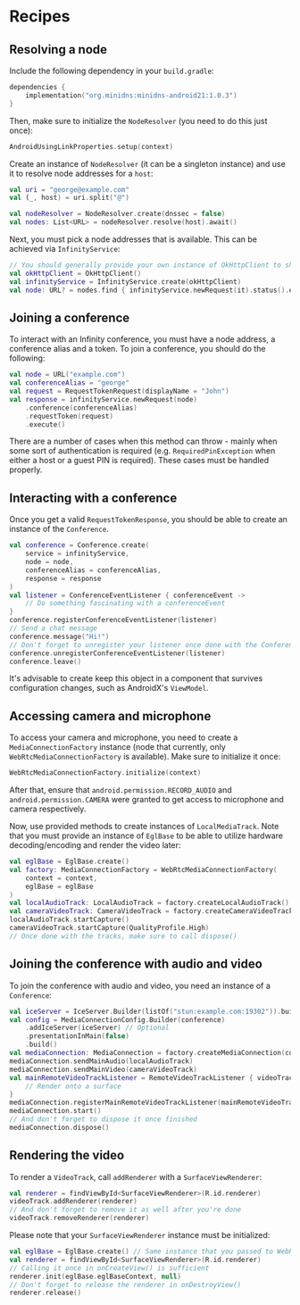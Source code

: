 # Recipes

## Resolving a node

Include the following dependency in your `build.gradle`:

```kotlin
dependencies {
    implementation("org.minidns:minidns-android21:1.0.3")
}
```

Then, make sure to initialize the `NodeResolver` (you need to do this just once):

```kotlin
AndroidUsingLinkProperties.setup(context)
```

Create an instance of `NodeResolver` (it can be a singleton instance) and use it to resolve node
addresses for a `host`:

```kotlin
val uri = "george@example.com"
val (_, host) = uri.split("@")

val nodeResolver = NodeResolver.create(dnssec = false)
val nodes: List<URL> = nodeResolver.resolve(host).await()
```

Next, you must pick a node addresses that is available. This can be achieved via `InfinityService`:

```kotlin
// You should generally provide your own instance of OkHttpClient to share its thread pool
val okHttpClient = OkHttpClient()
val infinityService = InfinityService.create(okHttpClient)
val node: URL? = nodes.find { infinityService.newRequest(it).status().execute() }
```

## Joining a conference

To interact with an Infinity conference, you must have a node address, a conference alias and a
token. To join a conference, you should do the following:

```kotlin
val node = URL("example.com")
val conferenceAlias = "george"
val request = RequestTokenRequest(displayName = "John")
val response = infinityService.newRequest(node)
    .conference(conferenceAlias)
    .requestToken(request)
    .execute()
```

There are a number of cases when this method can throw - mainly when some sort of authentication is
required (e.g. `RequiredPinException` when either a host or a guest PIN is required). These cases
must be handled properly.

## Interacting with a conference

Once you get a valid `RequestTokenResponse`, you should be able to create an instance of
the `Conference`.

```kotlin
val conference = Conference.create(
    service = infinityService,
    node = node,
    conferenceAlias = conferenceAlias,
    response = response
)
val listener = ConferenceEventListener { conferenceEvent ->
    // Do something fascinating with a conferenceEvent
}
conference.registerConferenceEventListener(listener)
// Send a chat message
conference.message("Hi!")
// Don't forget to unregister your listener once done with the Conference
conference.unregisterConferenceEventListener(listener)
conference.leave()
```

It's advisable to create keep this object in a component that survives configuration changes, such
as AndroidX's `ViewModel`.

## Accessing camera and microphone

To access your camera and microphone, you need to create a `MediaConnectionFactory` instance
(node that currently, only `WebRtcMediaConnectionFactory` is available). Make sure to initialize it
once:

```kotlin
WebRtcMediaConnectionFactory.initialize(context)
```

After that, ensure that `android.permission.RECORD_AUDIO` and `android.permission.CAMERA` were
granted to get access to microphone and camera respectively.

Now, use provided methods to create instances of `LocalMediaTrack`. Note that you must provide an
instance of `EglBase` to be able to utilize hardware decoding/encoding and render the video later:

```kotlin
val eglBase = EglBase.create()
val factory: MediaConnectionFactory = WebRtcMediaConnectionFactory(
    context = context,
    eglBase = eglBase
)
val localAudioTrack: LocalAudioTrack = factory.createLocalAudioTrack()
val cameraVideoTrack: CameraVideoTrack = factory.createCameraVideoTrack()
localAudioTrack.startCapture()
cameraVideoTrack.startCapture(QualityProfile.High)
// Once done with the tracks, make sure to call dispose()
```

## Joining the conference with audio and video

To join the conference with audio and video, you need an instance of a `Conference`:

```kotlin
val iceServer = IceServer.Builder(listOf("stun:example.com:19302")).build()
val config = MediaConnectionConfig.Builder(conference)
    .addIceServer(iceServer) // Optional
    .presentationInMain(false)
    .build()
val mediaConnection: MediaConnection = factory.createMediaConnection(config)
mediaConnection.sendMainAudio(localAudioTrack)
mediaConnection.sendMainVideo(cameraVideoTrack)
val mainRemoteVideoTrackListener = RemoteVideoTrackListener { videoTrack ->
    // Render onto a surface
}
mediaConnection.registerMainRemoteVideoTrackListener(mainRemoteVideoTrackListener)
mediaConnection.start()
// And don't forget to dispose it once finished
mediaConnection.dispose()
```

## Rendering the video

To render a `VideoTrack`, call `addRenderer` with a `SurfaceViewRenderer`:

```kotlin
val renderer = findViewById<SurfaceViewRenderer>(R.id.renderer)
videoTrack.addRenderer(renderer)
// And don't forget to remove it as well after you're done
videoTrack.removeRenderer(renderer)
```

Please note that your `SurfaceViewRenderer` instance must be initialized:

```kotlin
val eglBase = EglBase.create() // Same instance that you passed to WebRtcMediaConnectionFactory
val renderer = findViewById<SurfaceViewRenderer>(R.id.renderer)
// Calling it once in onCreateView() is sufficient
renderer.init(eglBase.eglBaseContext, null)
// Don't forget to release the renderer in onDestroyView()
renderer.release()
```
